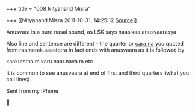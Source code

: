 +++
title = "008 Nityanand Misra"

+++
[[Nityanand Misra	2011-10-31, 14:25:12 [Source](https://groups.google.com/g/samskrita/c/OdoHj29lAuM)]]



Anusvara is a pure nasal sound, as LSK says naasikaa.anusvaarasya

  

Also line and sentence are different - the quarter or [cara.na](http://cara.na) you quoted from raamarak.saastotra in fact ends with anusvaara as it is followed by

  

kaakutstha.m karu.naar.nava.m etc

  

It is common to see anusvaara at end of first and third quarters (what you call lines).

  
Sent from my iPhone



